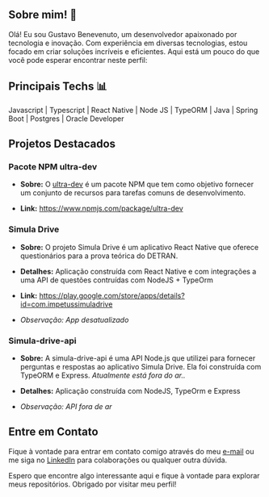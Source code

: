 ## Sobre mim! 🙂

Olá! Eu sou Gustavo Benevenuto, um desenvolvedor apaixonado por tecnologia e inovação. Com experiência em diversas tecnologias, estou focado em criar soluções incríveis e eficientes. Aqui está um pouco do que você pode esperar encontrar neste perfil:

## Principais Techs 📊
Javascript | Typescript | React Native | Node JS | TypeORM | Java | Spring Boot | Postgres | Oracle Developer


## Projetos Destacados

### Pacote NPM ultra-dev

- **Sobre:** O [ultra-dev](https://www.npmjs.com/package/ultra-dev) é um pacote NPM que tem como objetivo fornecer um conjunto de recursos para tarefas comuns de desenvolvimento.

- **Link:** https://www.npmjs.com/package/ultra-dev

### Simula Drive
- **Sobre:** O projeto Simula Drive é um aplicativo React Native que oferece questionários para a prova teórica do DETRAN.

- **Detalhes:** Aplicação construída com React Native e com integrações a uma API de questões contruídas com NodeJS + TypeOrm

- **Link:** https://play.google.com/store/apps/details?id=com.impetussimuladrive

- *Observação: App desatualizado*

### Simula-drive-api

- **Sobre:** A simula-drive-api é uma API Node.js que utilizei para fornecer perguntas e respostas ao aplicativo Simula Drive. Ela foi construída com TypeORM e Express. *Atualmente está fora do ar..*

- **Detalhes:** Aplicação construída com NodeJS, TypeOrm e Express

- *Observação: API fora de ar*

## Entre em Contato

Fique à vontade para entrar em contato comigo através do meu [e-mail](gustavo.benesilva@hotmail.com) ou me siga no [LinkedIn](https://www.linkedin.com/in/gustavo-benevenuto-3aa22791/) para colaborações ou qualquer outra dúvida.

Espero que encontre algo interessante aqui e fique à vontade para explorar meus repositórios. Obrigado por visitar meu perfil!

